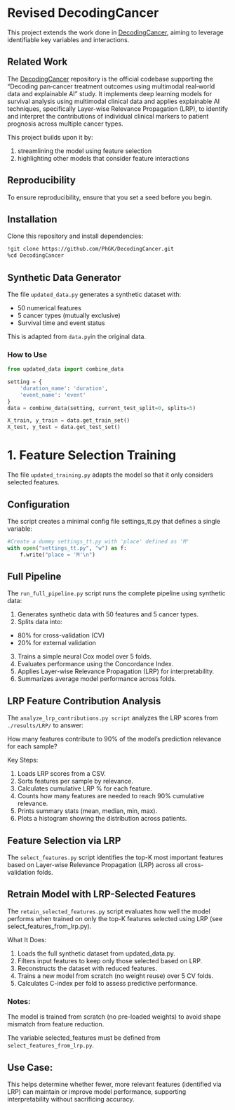 # Revised DecodingCancer

This project extends the work done in [DecodingCancer](https://github.com/PhGK/DecodingCancer), aiming to leverage identifiable key variables and interactions.

## Related Work

The [DecodingCancer](https://github.com/PhGK/DecodingCancer) repository is the official codebase supporting the “Decoding pan‑cancer treatment outcomes using multimodal real‑world data and explainable AI” study. It implements deep learning models for survival analysis using multimodal clinical data and applies explainable AI techniques, specifically Layer-wise Relevance Propagation (LRP), to identify and interpret the contributions of individual clinical markers to patient prognosis across multiple cancer types.

This project builds upon it by:

1. streamlining the model using feature selection
2. highlighting other models that consider feature interactions

## Reproducibility

To ensure reproducibility, ensure that you set a seed before you begin.

## Installation

Clone this repository and install dependencies:

```bash
!git clone https://github.com/PhGK/DecodingCancer.git
%cd DecodingCancer
```

## Synthetic Data Generator

The file `updated_data.py` generates a synthetic dataset with:

- 50 numerical features
- 5 cancer types (mutually exclusive)
- Survival time and event status

This is adapted from `data.py`in the original data.

### How to Use

```python
from updated_data import combine_data

setting = {
    'duration_name': 'duration',
    'event_name': 'event'
}
data = combine_data(setting, current_test_split=0, splits=5)

X_train, y_train = data.get_train_set()
X_test, y_test = data.get_test_set()
```

# 1. Feature Selection Training

The file `updated_training.py` adapts the model so that it only considers selected features.

## Configuration

The script creates a minimal config file settings_tt.py that defines a single variable:

```python
#Create a dummy settings_tt.py with 'place' defined as 'M'
with open("settings_tt.py", "w") as f:
    f.write("place = 'M'\n")
```

## Full Pipeline

The `run_full_pipeline.py` script runs the complete pipeline using synthetic data:

1. Generates synthetic data with 50 features and 5 cancer types.
2. Splits data into:

- 80% for cross-validation (CV)
- 20% for external validation

3. Trains a simple neural Cox model over 5 folds.
4. Evaluates performance using the Concordance Index.
5. Applies Layer-wise Relevance Propagation (LRP) for interpretability.
6. Summarizes average model performance across folds.

## LRP Feature Contribution Analysis

The `analyze_lrp_contributions.py script` analyzes the LRP scores from `./results/LRP/` to answer:

How many features contribute to 90% of the model’s prediction relevance for each sample?

Key Steps:

1. Loads LRP scores from a CSV.
2. Sorts features per sample by relevance.
3. Calculates cumulative LRP % for each feature.
4. Counts how many features are needed to reach 90% cumulative relevance.
5. Prints summary stats (mean, median, min, max).
6. Plots a histogram showing the distribution across patients.

## Feature Selection via LRP

The `select_features.py` script identifies the top-K most important features based on Layer-wise Relevance Propagation (LRP) across all cross-validation folds.

## Retrain Model with LRP-Selected Features

The `retain_selected_features.py` script evaluates how well the model performs when trained on only the top-K features selected using LRP (see select_features_from_lrp.py).

What It Does:

1. Loads the full synthetic dataset from updated_data.py.
2. Filters input features to keep only those selected based on LRP.
3. Reconstructs the dataset with reduced features.
4. Trains a new model from scratch (no weight reuse) over 5 CV folds.
5. Calculates C-index per fold to assess predictive performance.

### Notes:
The model is trained from scratch (no pre-loaded weights) to avoid shape mismatch from feature reduction.

The variable selected_features must be defined from `select_features_from_lrp.py`.

## Use Case:

This helps determine whether fewer, more relevant features (identified via LRP) can maintain or improve model performance, supporting interpretability without sacrificing accuracy.

